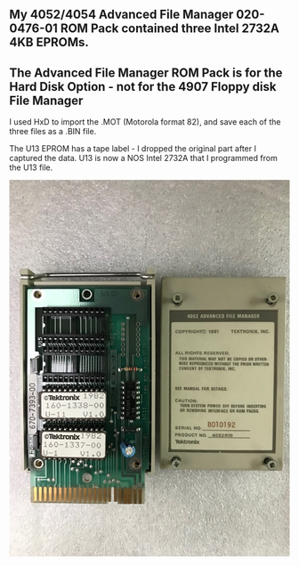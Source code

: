My **4052/4054 Advanced File Manager 020-0476-01 ROM Pack** contained three Intel 2732A 4KB EPROMs. 
---
The Advanced File Manager ROM Pack is for the Hard Disk Option - not for the 4907 Floppy disk File Manager
---
I used HxD to import the .MOT (Motorola format 82), and save each of the three files as a .BIN file.  

The U13 EPROM has a tape label - I dropped the original part after I captured the data.  U13 is now a NOS Intel 2732A that I programmed from the U13 file.

![Label and PCB front](./AdvFileManagerFront.jpg)
